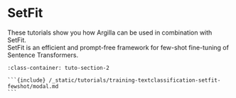 # SetFit

These tutorials show you how Argilla can be used in combination with SetFit.\
SetFit is an efficient and prompt-free framework for few-shot fine-tuning of Sentence Transformers.


````{grid} 1 1 2 2
:class-container: tuto-section-2

```{include} /_static/tutorials/training-textclassification-setfit-fewshot/modal.md
```
````
